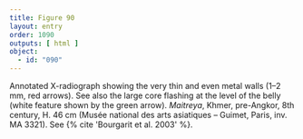 ```yaml
---
title: Figure 90
layout: entry
order: 1090
outputs: [ html ]
object:
  - id: "090"
---
```


Annotated X-radiograph showing the very thin and even metal walls (1–2 mm, red arrows). See also the large core flashing at the level of the belly (white feature shown by the green arrow). *Maitreya*, Khmer, pre-Angkor, 8th century, H. 46 cm (Musée national des arts asiatiques – Guimet, Paris, inv. MA 3321). See {% cite 'Bourgarit et al. 2003' %}.
